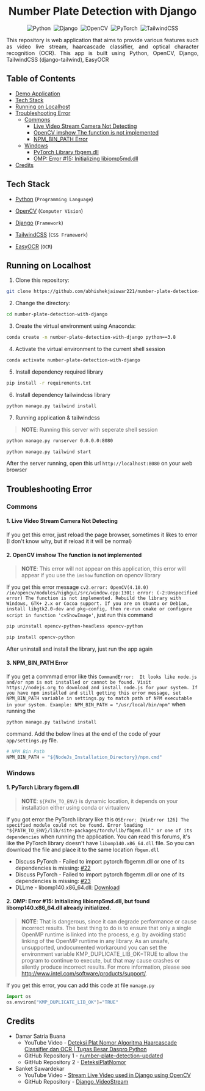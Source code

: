 <h1 align="center">Number Plate Detection with Django</h1>

<div align="center">

![Python](https://img.shields.io/badge/python-3670A0?style=for-the-badge&logo=python&logoColor=ffdd54)&nbsp;
![Django](https://img.shields.io/badge/Django-092E20?style=for-the-badge&logo=django&logoColor=green)&nbsp;
![OpenCV](https://img.shields.io/badge/OpenCV-5C3EE8.svg?style=for-the-badge&logo=OpenCV&logoColor=white)&nbsp;
![PyTorch](https://img.shields.io/badge/PyTorch-EE4C2C.svg?style=for-the-badge&logo=PyTorch&logoColor=white)&nbsp;
![TailwindCSS](https://img.shields.io/badge/Tailwind%20CSS-06B6D4.svg?style=for-the-badge&logo=Tailwind-CSS&logoColor=white)

</div>

<!-- <img src="assets/preview.png" alt="Preview"> -->

<p align="justify">This repository is web application that aims to provide various features such as video live stream, haarcascade classifier, and optical character recognition (OCR). This app is built using Python, OpenCV, Django, TailwindCSS (django-tailwind), EasyOCR</p>

## Table of Contents

-   [Demo Application](#demo-app)
-   [Tech Stack](#tech-stack)
-   [Running on Localhost](#running-on-localhost)
-   [Troubleshooting Error](#troubleshooting-error)
    -   [Commons](#commons)
        -   [Live Video Stream Camera Not Detecting](#live-video-stream-camera-not-detecting)
        -   [OpenCV imshow The function is not implemented](#opencv-imshow-the-function-is-not-implemented)
        -   [NPM_BIN_PATH Error](#npm-bin-path-error)
    -   [Windows](#windows)
        -   [PyTorch Library fbgem.dll](#pytorch-library-fbgem-dll)
        -   [OMP: Error #15: Initializing libiomp5md.dll](#omp-error-15-initializing-libiomp5mdll)
-   [Credits](#credits)

<!-- ## Demo App

https://github.com/user-attachments/assets/b2837dfc-e000-4687-99eb-3744370d05ef -->

## Tech Stack

-   [Python](https://www.python.org) (`Programming Language`)

-   [OpenCV](https://opencv.org) (`Computer Vision`)

-   [Django](https://www.djangoproject.com) (`Framework`)

-   [TailwindCSS](https://tailwindcss.com) (`CSS Framework`)

-   [EasyOCR](https://github.com/JaidedAI/EasyOCR) (`OCR`)

## Running on Localhost

1. Clone this repository:

```bash
git clone https://github.com/abhishekjaiswar221/number-plate-detection-with-django.git
```

2. Change the directory:

```bash
cd number-plate-detection-with-django
```

3. Create the virtual environment using Anaconda:

```bash
conda create -n number-plate-detection-with-django python==3.8
```

4. Activate the virtual environment to the current shell session

```bash
conda activate number-plate-detection-with-django
```

5. Install dependency required library

```bash
pip install -r requirements.txt
```

6. Install dependency tailwindcss library

```bash
python manage.py tailwind install
```

7. Running application & tailwindcss

> **NOTE**: Running this server with seperate shell session

```bash
python manage.py runserver 0.0.0.0:8080
```

```bash
python manage.py tailwind start
```

After the server running, open this url `http://localhost:8080` on your web browser

## Troubleshooting Error

### Commons

#### 1. Live Video Stream Camera Not Detecting

If you get this error, just reload the page browser, sometimes it likes to error (I don't know why, but if reload it it will be normal)

#### 2. OpenCV imshow The function is not implemented

> **NOTE**: This error will not appear on this application, this error will appear if you use the `imshow` function on opencv library

If you get this error message `cv2.error: OpenCV(4.10.0) /io/opencv/modules/highgui/src/window.cpp:1301: error: (-2:Unspecified error) The function is not implemented. Rebuild the library with Windows, GTK+ 2.x or Cocoa support. If you are on Ubuntu or Debian, install libgtk2.0-dev and pkg-config, then re-run cmake or configure script in function 'cvShowImage'`, just run this command

```bash
pip uninstall opencv-python-headless opencv-python
```

```bash
pip install opencv-python
```

After uninstall and install the library, just run the app again

#### 3. NPM_BIN_PATH Error

If you get a commmad error like this `CommandError: 
It looks like node.js and/or npm is not installed or cannot be found.
Visit https://nodejs.org to download and install node.js for your system.
If you have npm installed and still getting this error message, set NPM_BIN_PATH variable in settings.py to match path of NPM executable in your system. Example:
NPM_BIN_PATH = "/usr/local/bin/npm"` when running the

```bash
python manage.py tailwind install
```

command.
Add the below lines at the end of the code of your `app/settings.py` file.

```python
# NPM Bin Path
NPM_BIN_PATH = "${NodeJs_Installation_Directory}/npm.cmd"
```

### Windows

#### 1. PyTorch Library fbgem.dll

> **NOTE**: `${PATH_TO_ENV}` is dynamic location, it depends on your installation either using conda or virtualenv

If you got error the PyTorch library like this `OSError: [WinError 126] The specified module could not be found. Error loading "${PATH_TO_ENV}/lib/site-packages/torch/lib/fbgem.dll" or one of its dependencies` when running the application. You can read this forums, it's like the PyTorch library doesn't have `libomp140.x86_64.dll` file. So you can download the file and place it to the same location `fbgem.dll`

-   Discuss PyTorch - Failed to import pytorch fbgemm.dll or one of its dependencies is missing: [#22](https://discuss.pytorch.org/t/failed-to-import-pytorch-fbgemm-dll-or-one-of-its-dependencies-is-missing/201969/22)
-   Discuss PyTorch - Failed to import pytorch fbgemm.dll or one of its dependencies is missing: [#23](https://discuss.pytorch.org/t/failed-to-import-pytorch-fbgemm-dll-or-one-of-its-dependencies-is-missing/201969/23)
-   DLLme - libomp140.x86_64.dll: [Download](https://www.dllme.com/dll/files/libomp140_x86_64/00637fe34a6043031c9ae4c6cf0a891d/download)

#### 2. OMP: Error #15: Initializing libiomp5md.dll, but found libomp140.x86_64.dll already initialized.

> **NOTE**: That is dangerous, since it can degrade performance or cause incorrect results. The best thing to do is to ensure that only a single OpenMP runtime is linked into the process, e.g. by avoiding static linking of the OpenMP runtime in any library. As an unsafe, unsupported, undocumented workaround you can set the environment variable KMP_DUPLICATE_LIB_OK=TRUE to allow the program to continue to execute, but that may cause crashes or silently produce incorrect results. For more information, please see http://www.intel.com/software/products/support/.

If you get this error, you can add this code at file `manage.py`

```python
import os
os.environ["KMP_DUPLICATE_LIB_OK"]="TRUE"
```

## Credits

-   Damar Satria Buana
    -   YouTube Video - [Deteksi Plat Nomor Algoritma Haarcascade Classifier dan OCR | Tugas Besar Daspro Python](https://youtu.be/teGvW4rmOYc?si=WfLgbIEIIoNrYQFG)
    -   GitHub Repository 1 - [number-plate-detection-updated](https://github.com/notsatria/number-plate-detection-updated)
    -   GitHub Repository 2 - [DeteksiPlatNomor](https://github.com/notsatria/DeteksiPlatNomor)
-   Sanket Sawardekar
    -   YouTube Video - [Stream Live Video used in Django using OpenCV](https://youtu.be/KUoNQ-44-1k?si=Fmf07_PbsCmREaqd)
    -   GitHub Repository - [Django_VideoStream](https://github.com/sawardekar/Django_VideoStream)
